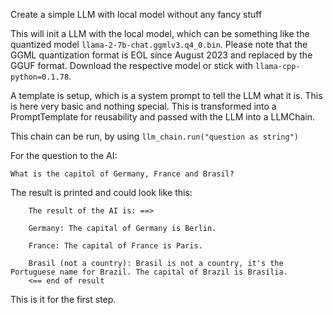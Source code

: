 Create a simple LLM with local model without any fancy stuff

This will init a LLM with the local model, which can be something like
the quantized model `llama-2-7b-chat.ggmlv3.q4_0.bin`.
Please note that the GGML quantization format is EOL since August 2023
and replaced by the GGUF format. Download the respective model or
stick with `llama-cpp-python=0.1.78`.

A template is setup, which is a system prompt to tell the LLM what it is.
This is here very basic and nothing special. This is transformed into
a PromptTemplate for reusability and passed with the LLM into a LLMChain.

This chain can be run, by using `llm_chain.run("question as string")`

For the question to the AI:

```What is the capitol of Germany, France and Brasil? ```

The result is printed and could look like this:

```
    The result of the AI is: ==>

    Germany: The capital of Germany is Berlin.

    France: The capital of France is Paris.

    Brasil (not a country): Brasil is not a country, it's the Portuguese name for Brazil. The capital of Brazil is Brasília.
    <== end of result
```

This is it for the first step.
